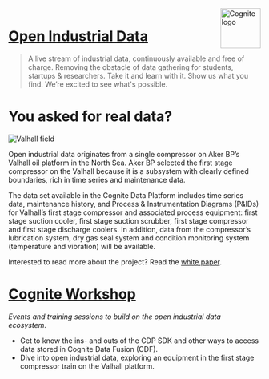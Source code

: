 <a href="https://cognite.com/">
    <img src="https://github.com/cognitedata/cognite-python-docs/blob/master/img/cognite_logo.png" alt="Cognite logo" title="Cognite" align="right" height="80" />
</a>

# [Open Industrial Data](https://openindustrialdata.com/)

>A live stream of industrial data, continuously available and free of charge. Removing the obstacle of data gathering for students, startups & researchers. 
Take it and learn with it. Show us what you find. 
We’re excited to see what's possible.

# You asked for real data?

![Valhall field](https://www.akerbp.com/wp-content/uploads/2016/09/1455710061745.jpg)

Open industrial data originates from a single compressor on Aker BP’s Valhall oil platform in the North Sea. Aker BP selected the first stage compressor on the Valhall because it is a subsystem with clearly defined boundaries, rich in time series and maintenance data. 

The data set available in the Cognite Data Platform includes time series data, maintenance history, and Process & Instrumentation Diagrams (P&IDs) for Valhall’s first stage compressor and associated process equipment: first stage suction cooler, first stage suction scrubber, first stage compressor and first stage discharge coolers. In addition, data from the compressor’s lubrication system, dry gas seal system and condition monitoring system (temperature and vibration) will be available.

Interested to read more about the project? Read the [white paper](https://cognite.com/media/1145/open-industrial-data-cognite-akerbp.pdf).

# [Cognite Workshop](workshop)
*Events and training sessions to build on the open industrial data ecosystem.*

* Get to know the ins- and outs of the CDP SDK and other ways to access data stored in Cognite Data Fusion (CDF).
* Dive into open industrial data, exploring an equipment in the first stage compressor train on the Valhall platform.
